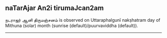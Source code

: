 ## naTarAjar An2i tirumaJcan2am
நடராஜர் ஆனி திருமஞ்சனம் is observed on Uttaraphalgunī nakṣhatram day of Mithuna (solar) month (sunrise (default)/puurvaviddha (default)).



---
